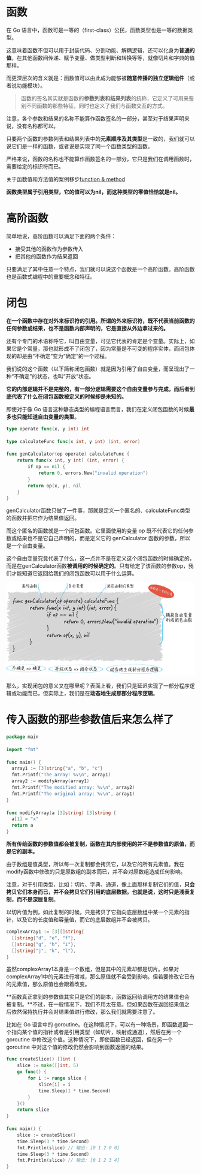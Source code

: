 # 函数

在 Go 语言中，函数可是一等的（first-class）公民，函数类型也是一等的数据类型。

这意味着函数不但可以用于封装代码、分割功能、解耦逻辑，还可以化身为**普通的值**，在其他函数间传递、赋予变量、做类型判断和转换等等，就像切片和字典的值那样。

而更深层次的含义就是：函数值可以由此成为能够被**随意传播的独立逻辑组件**（或者说功能模块）。

> 函数的签名其实就是函数的**参数列表和结果列表**的统称，它定义了可用来鉴别不同函数的那些特征，同时也定义了我们与函数交互的方式。

注意，各个参数和结果的名称不能算作函数签名的一部分，甚至对于结果声明来说，没有名称都可以。

只要两个函数的参数列表和结果列表中的**元素顺序及其类型**是一致的，我们就可以说它们是一样的函数，或者说是实现了同一个函数类型的函数。

严格来说，函数的名称也不能算作函数签名的一部分，它只是我们在调用函数时，需要给定的标识符而已。

关于函数值和方法值的案例移步[function & method](../experiment/method_feature/)

**函数类型属于引用类型，它的值可以为nil，而这种类型的零值恰恰就是nil。**

# 高阶函数

简单地说，高阶函数可以满足下面的两个条件：

+ 接受其他的函数作为参数传入
+ 把其他的函数作为结果返回

只要满足了其中任意一个特点，我们就可以说这个函数是一个高阶函数。高阶函数也是函数式编程中的重要概念和特征。



# 闭包

**在一个函数中存在对外来标识符的引用。所谓的外来标识符，既不代表当前函数的任何参数或结果，也不是函数内部声明的，它是直接从外边拿过来的。**

还有个专门的术语称呼它，叫自由变量，可见它代表的肯定是个变量。实际上，如果它是个常量，那也就形成不了闭包了，因为常量是不可变的程序实体，而闭包体现的却是由“不确定”变为“确定”的一个过程。

我们说的这个函数（以下简称闭包函数）就是因为引用了自由变量，而呈现出了一种“不确定”的状态，也叫“开放”状态。

**它的内部逻辑并不是完整的，有一部分逻辑需要这个自由变量参与完成，而后者到底代表了什么在闭包函数被定义的时候却是未知的。**

即使对于像 Go 语言这种静态类型的编程语言而言，我们在定义闭包函数的时候**最多也只能知道自由变量的类型**。

```go
type operate func(x, y int) int

type calculateFunc func(x int, y int) (int, error)

func genCalculator(op operate) calculateFunc {
	return func(x int, y int) (int, error) {
		if op == nil {
			return 0, errors.New("invalid operation")
		}
		return op(x, y), nil
	}
}
```

genCalculator函数只做了一件事，那就是定义一个匿名的、calculateFunc类型的函数并把它作为结果值返回。

而这个匿名的函数就是一个闭包函数。它里面使用的变量 op 既不代表它的任何参数或结果也不是它自己声明的，而是定义它的 genCalculator 函数的参数，所以是一个自由变量。

这个自由变量究竟代表了什么，这一点并不是在定义这个闭包函数的时候确定的，而是在genCalculator函数**被调用的时候确定的**。只有给定了该函数的参数op，我们才能知道它返回给我们的闭包函数可以用于什么运算。

![func-1](./img/func-1.png)

那么，实现闭包的意义又在哪里呢？表面上看，我们只是延迟实现了一部分程序逻辑或功能而已，但实际上，我们是在**动态地生成那部分程序逻辑**。



# 传入函数的那些参数值后来怎么样了

```go
package main

import "fmt"

func main() {
  array1 := [3]string{"a", "b", "c"}
  fmt.Printf("The array: %v\n", array1)
  array2 := modifyArray(array1)
  fmt.Printf("The modified array: %v\n", array2)
  fmt.Printf("The original array: %v\n", array1)
}

func modifyArray(a [3]string) [3]string {
  a[1] = "x"
  return a
}
```

**所有传给函数的参数值都会被复制，函数在其内部使用的并不是参数值的原值，而是它的副本。**

由于数组是值类型，所以每一次复制都会拷贝它，以及它的所有元素值。我在modify函数中修改的只是原数组的副本而已，并不会对原数组造成任何影响。

注意，对于引用类型，比如：切片、字典、通道，像上面那样复制它们的值，**只会拷贝它们本身而已，并不会拷贝它们引用的底层数据。也就是说，这时只是浅表复制，而不是深层复制**。

以切片值为例，如此复制的时候，只是拷贝了它指向底层数组中某一个元素的指针，以及它的长度值和容量值，而它的底层数组并不会被拷贝。

```go
complexArray1 := [3][]string{
  []string{"d", "e", "f"},
  []string{"g", "h", "i"},
  []string{"j", "k", "l"},
}
```

虽然complexArray1本身是一个数组，但是其中的元素却都是切片。如果对complexArray1中的元素进行增减，那么原值就不会受到影响。但若要修改它已有的元素值，那么原值也会跟着改变。

**函数真正拿到的参数值其实只是它们的副本，函数返回给调用方的结果值也会被复制。**不过，在一般情况下，我们不用太在意。但如果函数在返回结果值之后依然保持执行并会对结果值进行修改，那么我们就需要注意了。

比如在 Go 语言中的 goroutine。在这种情况下，可以有一种场景，即函数返回一个指向某个值的指针或者是引用类型（如切片，映射或通道），然后在另一个 goroutine 中修改这个值。这种情况下，即使函数已经返回，但在另一个 goroutine 中对这个值的修改仍然会影响到函数返回的结果。

```go
func createSlice() []int {
	slice := make([]int, 5)
	go func() {
		for i := range slice {
			slice[i] = i
			time.Sleep(1 * time.Second)
		}
	}()
	return slice
}

func main() {
	slice := createSlice()
	time.Sleep(3 * time.Second)
	fmt.Println(slice) // 输出: [0 1 2 0 0]
	time.Sleep(3 * time.Second)
	fmt.Println(slice) // 输出: [0 1 2 3 4]
}
```

